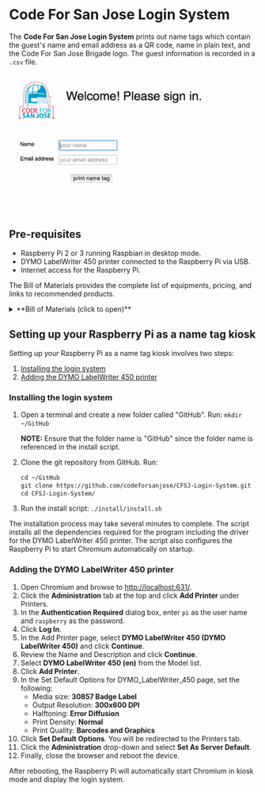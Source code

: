 # Code For San Jose Login System

The **Code For San Jose Login System** prints out name tags which contain the guest's name and email address as a QR code, name in plain text, and the Code For San Jose Brigade logo. The guest information is recorded in a `.csv` file.

![creating a name tag](static/images/nametag_web.gif)

Pre-requisites
--------------
* Raspberry Pi 2 or 3 running Raspbian in desktop mode.  
* DYMO LabelWriter 450 printer connected to the Raspberry Pi via USB.
* Internet access for the Raspberry Pi.

The Bill of Materials provides the complete list of equipments, pricing, and links to recommended products.

<details><summary>**Bill of Materials (click to open)**</summary><p>

| Item No. | Description | Quantity | Price | Link |
|----------|---------------|----------|-------|------|
| 1 | Raspberry Pi 3 Model B | 1 | $38.31 | [Amazon link](https://www.amazon.com/Raspberry-Pi-RASPBERRYPI3-MODB-1GB-Model-Motherboard/dp/B01CD5VC92) |
| 2 | Raspberry Pi 7" Touchscreen Display | 1 | $66.99 | [Amazon link](https://www.amazon.com/Raspberry-Pi-7-Touchscreen-Display/dp/B0153R2A9I/) |
| 3 | Power Adapter | 1| $9.99| [Amazon link](https://www.amazon.com/CanaKit-Raspberry-Supply-Adapter-Charger/dp/B00MARDJZ4/) |
| 4 | Keyboard | 1 | $14.99| [Amazon link](https://www.amazon.com/Anker-Bluetooth-Ultra-Slim-Keyboard-Devices/dp/B005ONMDYE/) |
| 5 | Micro SD Card | 1| $15.95| [Amazon link](https://www.amazon.com/Samsung-Class-Micro-Adapter-MB-MC32DA/dp/B00WR4IJBE/) |
| 6 | DYMO LabelWriter 450 | 1| $66.95| [Amazon link](https://www.amazon.com/DYMO-LabelWriter-Thermal-Printer-1752264/dp/B0027JBLV4) |
| 7 | DYMO 2-1/4" x 4" labels (30857) | 1 | $10.00 | [Amazon link](https://www.amazon.com/DYMO-Adhesive-LabelWriter-Printers-30857/dp/B00009WO6F) |

**Total Cost:** $223.18

</p></details>

Setting up your Raspberry Pi as a name tag kiosk
-------------------------------------------------
Setting up your Raspberry Pi as a name tag kiosk involves two steps:

1. [Installing the login system](#installing_login)
2. [Adding the DYMO LabelWriter 450 printer](#adding_printer)

### <a name="installing_login">Installing the login system</a>

1. Open a terminal and create a new folder called "GitHub". Run: `mkdir ~/GitHub`
    
    **NOTE:** Ensure that the folder name is "GitHub" since the folder name is referenced in the install script. 
2. Clone the git repository from GitHub. Run:
    
    ```
    cd ~/GitHub
    git clone https://github.com/codeforsanjose/CFSJ-Login-System.git
    cd CFSJ-Login-System/
    ```
3. Run the install script: `./install/install.sh`

The installation process may take several minutes to complete. The script installs all the dependencies required for the program including the driver for the DYMO LabelWriter 450 printer. The script also configures the Raspberry Pi to start Chromium automatically on startup.

### <a name="adding_printer">Adding the DYMO LabelWriter 450 printer</a>

1. Open Chromium and browse to [http://localhost:631/](http://localhost:631/).
2. Click the **Administration** tab at the top and click **Add Printer** under Printers.
3. In the **Authentication Required** dialog box, enter `pi` as the user name and `raspberry` as the password.
4. Click **Log In**.
5. In the Add Printer page, select **DYMO LabelWriter 450 (DYMO LabelWriter 450)** and click **Continue**.
6. Review the Name and Description and click **Continue**.
7. Select **DYMO LabelWriter 450 (en)** from the Model list.
8. Click **Add Printer**.
9. In the Set Default Options for DYMO_LabelWriter_450 page, set the following:
	* Media size: **30857 Badge Label**
	* Output Resolution: **300x600 DPI**
	* Halftoning: **Error Diffusion**
	* Print Density: **Normal**
	* Print Quality: **Barcodes and Graphics**
10. Click **Set Default Options**. You will be redirected to the Printers tab.
11. Click the **Administration** drop-down and select **Set As Server Default**.
12. Finally, close the browser and reboot the device.

After rebooting, the Raspberry Pi will automatically start Chromium in kiosk mode and display the login system.

